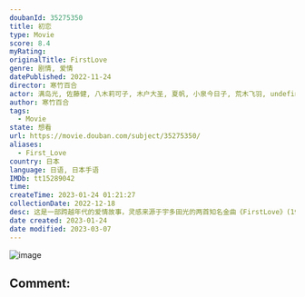 ```yaml
---
doubanId: 35275350
title: 初恋
type: Movie
score: 8.4
myRating: 
originalTitle: FirstLove
genre: 剧情, 爱情
datePublished: 2022-11-24
director: 寒竹百合
actor: 满岛光, 佐藤健, 八木莉可子, 木户大圣, 夏帆, 小泉今日子, 荒木飞羽, undefined, 美波, 中尾明庆, 若林时英, 长泽树, 新津知世, 滨田岳, 向井理, 井浦新, 古馆宽治, 吉田志织, 浅田芭路, 岩川晴, 渡边真起子, 岡部敬史, 县森鱼, 清田实栗, 黑田大辅, 水泽绅吾, 森达也, 须藤莲, 樱井健人, 松浦祐也, 松田真织, 坂本美雨, 又吉直树, 田中, 银粉蝶, 曾我部恵一, 宫田政之, 守屋光治, 甲田益也子, 河合优实, 前原滉, 长谷井宏纪, 远藤健慎, 天野花奈, 岩谷健司, 一条恭辅, 龟田侑树, 寺田农, 新井舞良, 猫背椿, 宫本裕子, 山本阳子, 千叶雅子, undefined
author: 寒竹百合
tags:
  - Movie
state: 想看
url: https://movie.douban.com/subject/35275350/
aliases:
  - First_Love
country: 日本
language: 日语, 日本手语
IMDb: tt15289042
time: 
createTime: 2023-01-24 01:21:27
collectionDate: 2022-12-18
desc: 这是一部跨越年代的爱情故事，灵感来源于宇多田光的两首知名金曲《FirstLove》(1999)和《初恋》(2018)。两个少年在90年代末第一次坠入爱河；二十年后，一位即将订婚，而另一位则已离...
date created: 2023-01-24
date modified: 2023-03-07
---
```


![image](p2883789917.jpg)

Comment:
---

